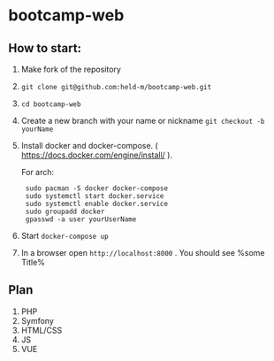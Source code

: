 # bootcamp-web

## How to start:
1. Make fork of the repository
2. `git clone git@github.com:held-m/bootcamp-web.git`
3. `cd bootcamp-web`
4. Create a new branch with your name or nickname `git checkout -b yourName`
5. Install docker and docker-compose. ( https://docs.docker.com/engine/install/ ).

	For arch:

		sudo pacman -S docker docker-compose
		sudo systemctl start docker.service
		sudo systemctl enable docker.service
		sudo groupadd docker
		gpasswd -a user yourUserName

6. Start `docker-compose up`
7. In a browser open `http://localhost:8000` . You should see %some Title%

## Plan
1. PHP
2. Symfony
3. HTML/CSS
2. JS
3. VUE
